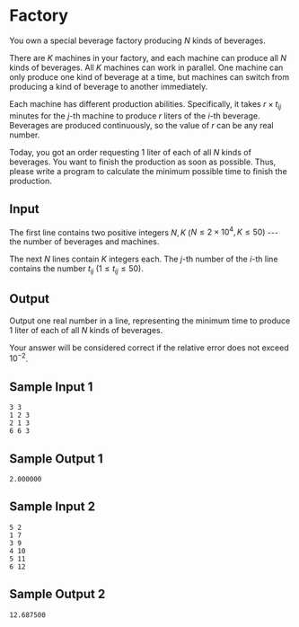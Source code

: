 Factory
============

You own a special beverage factory producing $N$ kinds of beverages.

There are $K$ machines in your factory, and each machine can produce all $N$ kinds of beverages. All $K$ machines can work in parallel. One machine can only produce one kind of beverage at a time, but machines can switch from producing a kind of beverage to another immediately.

Each machine has different production abilities. Specifically, it takes $r\times t_{ij}$ minutes for the $j$-th machine to produce $r$ liters of the $i$-th beverage. Beverages are produced continuously, so the value of $r$ can be any real number.

Today, you got an order requesting 1 liter of each of all $N$ kinds of beverages. You want to finish the production as soon as possible. Thus, please write a program to calculate the minimum possible time to finish the production.


Input
-----
The first line contains two positive integers $N, K$ ($N\leq 2\times 10^4, K\leq 50$) --- the number of beverages and machines.

The next $N$ lines contain $K$ integers each. The $j$-th number of the $i$-th line contains the number $t_{ij}$ ($1\leq t_{ij}\leq 50$).

Output
------
Output one real number in a line, representing the minimum time to produce 1 liter of each of all $N$ kinds of beverages.

Your answer will be considered correct if the relative error does not exceed $10^{-2}$.

Sample Input 1
--------------
```
3 3
1 2 3
2 1 3
6 6 3
```

Sample Output 1
---------------
```
2.000000
```

Sample Input 2
--------------
```
5 2
1 7
3 9
4 10
5 11
6 12
```

Sample Output 2
---------------
```
12.687500
```
